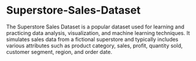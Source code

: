 # Superstore-Sales-Dataset
The Superstore Sales Dataset is a popular dataset used for learning and practicing data analysis, visualization, and machine learning techniques. It simulates sales data from a fictional superstore and typically includes various attributes such as product category, sales, profit, quantity sold, customer segment, region, and order date.
